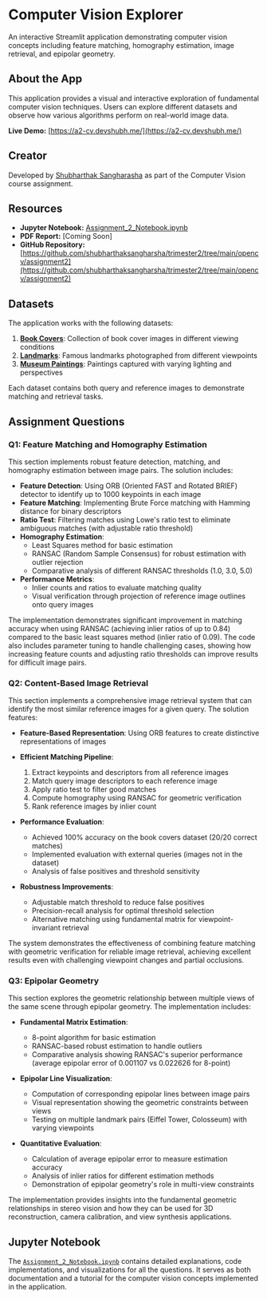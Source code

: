 # Computer Vision Explorer

An interactive Streamlit application demonstrating computer vision concepts including feature matching, homography estimation, image retrieval, and epipolar geometry.

## About the App

This application provides a visual and interactive exploration of fundamental computer vision techniques. Users can explore different datasets and observe how various algorithms perform on real-world image data.

**Live Demo:** [https://a2-cv.devshubh.me/](https://a2-cv.devshubh.me/)

## Creator

Developed by [Shubharthak Sangharasha](https://devshubh.me/) as part of the Computer Vision course assignment.

## Resources

- **Jupyter Notebook:** [Assignment_2_Notebook.ipynb](https://github.com/shubharthaksangharsha/trimester2/blob/main/opencv/assignment2/Assignment_2_Notebook.ipynb)
- **PDF Report:** [Coming Soon]
- **GitHub Repository:** [https://github.com/shubharthaksangharsha/trimester2/tree/main/opencv/assignment2](https://github.com/shubharthaksangharsha/trimester2/tree/main/opencv/assignment2)

## Datasets

The application works with the following datasets:

1. **[Book Covers](https://github.com/shubharthaksangharsha/trimester2/blob/main/opencv/assignment2/book_covers)**: Collection of book cover images in different viewing conditions
2. **[Landmarks](https://github.com/shubharthaksangharsha/trimester2/blob/main/opencv/assignment2/landmarks)**: Famous landmarks photographed from different viewpoints
3. **[Museum Paintings](https://github.com/shubharthaksangharsha/trimester2/blob/main/opencv/assignment2/museum_paintings)**: Paintings captured with varying lighting and perspectives

Each dataset contains both query and reference images to demonstrate matching and retrieval tasks.

## Assignment Questions

### Q1: Feature Matching and Homography Estimation

This section implements robust feature detection, matching, and homography estimation between image pairs. The solution includes:

- **Feature Detection**: Using ORB (Oriented FAST and Rotated BRIEF) detector to identify up to 1000 keypoints in each image
- **Feature Matching**: Implementing Brute Force matching with Hamming distance for binary descriptors
- **Ratio Test**: Filtering matches using Lowe's ratio test to eliminate ambiguous matches (with adjustable ratio threshold)
- **Homography Estimation**: 
  - Least Squares method for basic estimation
  - RANSAC (Random Sample Consensus) for robust estimation with outlier rejection
  - Comparative analysis of different RANSAC thresholds (1.0, 3.0, 5.0)
- **Performance Metrics**:
  - Inlier counts and ratios to evaluate matching quality
  - Visual verification through projection of reference image outlines onto query images

The implementation demonstrates significant improvement in matching accuracy when using RANSAC (achieving inlier ratios of up to 0.84) compared to the basic least squares method (inlier ratio of 0.09). The code also includes parameter tuning to handle challenging cases, showing how increasing feature counts and adjusting ratio thresholds can improve results for difficult image pairs.

### Q2: Content-Based Image Retrieval

This section implements a comprehensive image retrieval system that can identify the most similar reference images for a given query. The solution features:

- **Feature-Based Representation**: Using ORB features to create distinctive representations of images
- **Efficient Matching Pipeline**:
  1. Extract keypoints and descriptors from all reference images
  2. Match query image descriptors to each reference image
  3. Apply ratio test to filter good matches
  4. Compute homography using RANSAC for geometric verification
  5. Rank reference images by inlier count
  
- **Performance Evaluation**:
  - Achieved 100% accuracy on the book covers dataset (20/20 correct matches)
  - Implemented evaluation with external queries (images not in the dataset)
  - Analysis of false positives and threshold sensitivity
  
- **Robustness Improvements**:
  - Adjustable match threshold to reduce false positives
  - Precision-recall analysis for optimal threshold selection
  - Alternative matching using fundamental matrix for viewpoint-invariant retrieval

The system demonstrates the effectiveness of combining feature matching with geometric verification for reliable image retrieval, achieving excellent results even with challenging viewpoint changes and partial occlusions.

### Q3: Epipolar Geometry

This section explores the geometric relationship between multiple views of the same scene through epipolar geometry. The implementation includes:

- **Fundamental Matrix Estimation**:
  - 8-point algorithm for basic estimation
  - RANSAC-based robust estimation to handle outliers
  - Comparative analysis showing RANSAC's superior performance (average epipolar error of 0.001107 vs 0.022626 for 8-point)

- **Epipolar Line Visualization**:
  - Computation of corresponding epipolar lines between image pairs
  - Visual representation showing the geometric constraints between views
  - Testing on multiple landmark pairs (Eiffel Tower, Colosseum) with varying viewpoints

- **Quantitative Evaluation**:
  - Calculation of average epipolar error to measure estimation accuracy
  - Analysis of inlier ratios for different estimation methods
  - Demonstration of epipolar geometry's role in multi-view constraints

The implementation provides insights into the fundamental geometric relationships in stereo vision and how they can be used for 3D reconstruction, camera calibration, and view synthesis applications.

## Jupyter Notebook

The [`Assignment_2_Notebook.ipynb`](https://github.com/shubharthaksangharsha/trimester2/blob/main/opencv/assignment2/Assignment_2_Notebook.ipynb) contains detailed explanations, code implementations, and visualizations for all the questions. It serves as both documentation and a tutorial for the computer vision concepts implemented in the application. 
